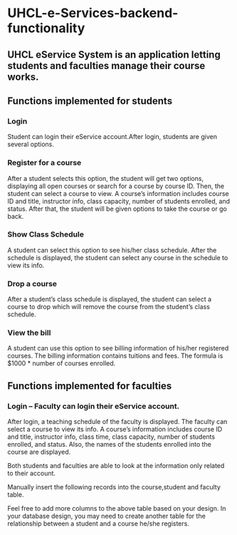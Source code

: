 # UHCL-e-Services-backend-functionality

## UHCL eService System is an application letting students and faculties manage their course works.

## Functions implemented for students 

### Login
Student can login their eService account.After login, students are given several options. 

### Register for a course 
After a student selects this option, the student will get two options, displaying all open courses or search for a course by course ID. Then, the student can select a course to view. A course’s information includes course ID and title, instructor info, class capacity, number of students enrolled, and status. After that, the student will be given options to take the course or go back. 

### Show Class Schedule 
A student can select this option to see his/her class schedule. After the schedule is displayed, the student can select any course in the schedule to view its info. 

### Drop a course 
After a student’s class schedule is displayed, the student can select a course to drop which will remove the course from the student’s class schedule. 

### View the bill 
A student can use this option to see billing information of his/her registered courses. The billing information contains tuitions and fees. The formula is $1000 * number of courses enrolled. 

## Functions implemented for faculties 

### Login – Faculty can login their eService account. 
After login, a teaching schedule of the faculty is displayed. The faculty can select a course to view its info. A course’s information includes course ID and title, instructor info, class time, class capacity, number of students enrolled, and status. Also, the names of the students enrolled into the course are displayed. 

Both students and faculties are able to look at the information only related to their account.

Manually insert the following records into the course,student and faculty table.

Feel free to add more columns to the above table based on your design. 
In your database design, you may need to create another table for the relationship between a student and a course he/she registers. 


